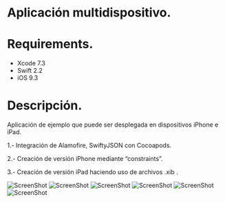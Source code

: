 # Aplicación multidispositivo.

# Requirements.
- Xcode 7.3
- Swift 2.2
- iOS 9.3

# Descripción.
Aplicación de ejemplo que puede ser desplegada en dispositivos iPhone e iPad.

1.- Integración de Alamofire, SwiftyJSON con Cocoapods.

2.- Creación de versión iPhone mediante “constraints”.

3.- Creación de versión iPad haciendo uso de archivos .xib .

![ScreenShot](https://github.com/ingrichardavid/iOS-Repository/blob/master/MultiDeviceApplication/sample_images/1.png)
![ScreenShot](https://github.com/ingrichardavid/iOS-Repository/blob/master/MultiDeviceApplication/sample_images/2.png)
![ScreenShot](https://github.com/ingrichardavid/iOS-Repository/blob/master/MultiDeviceApplication/sample_images/3.png)
![ScreenShot](https://github.com/ingrichardavid/iOS-Repository/blob/master/MultiDeviceApplication/sample_images/4.png)
![ScreenShot](https://github.com/ingrichardavid/iOS-Repository/blob/master/MultiDeviceApplication/sample_images/5.png)
![ScreenShot](https://github.com/ingrichardavid/iOS-Repository/blob/master/MultiDeviceApplication/sample_images/6.png)